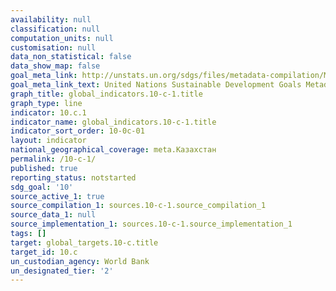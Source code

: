 ```yaml
---
availability: null
classification: null
computation_units: null
customisation: null
data_non_statistical: false
data_show_map: false
goal_meta_link: http://unstats.un.org/sdgs/files/metadata-compilation/Metadata-Goal-10.pdf
goal_meta_link_text: United Nations Sustainable Development Goals Metadata (pdf 564kB)
graph_title: global_indicators.10-c-1.title
graph_type: line
indicator: 10.c.1
indicator_name: global_indicators.10-c-1.title
indicator_sort_order: 10-0c-01
layout: indicator
national_geographical_coverage: meta.Казахстан
permalink: /10-c-1/
published: true
reporting_status: notstarted
sdg_goal: '10'
source_active_1: true
source_compilation_1: sources.10-c-1.source_compilation_1
source_data_1: null
source_implementation_1: sources.10-c-1.source_implementation_1
tags: []
target: global_targets.10-c.title
target_id: 10.c
un_custodian_agency: World Bank
un_designated_tier: '2'
---
```

